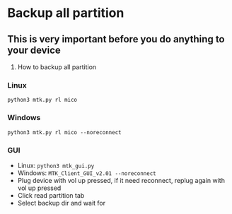 # Backup all partition

## This is very important before you do anything to your device

1. How to backup all partition

### Linux
`python3 mtk.py rl mico`

### Windows
`python3 mtk.py rl mico --noreconnect`

### GUI
- Linux: `python3 mtk_gui.py`
- Windows: `MTK_Client_GUI_v2.01 --noreconnect`
- Plug device with vol up pressed, if it need reconnect, replug again with vol up pressed
- Click read partition tab
- Select backup dir and wait for

